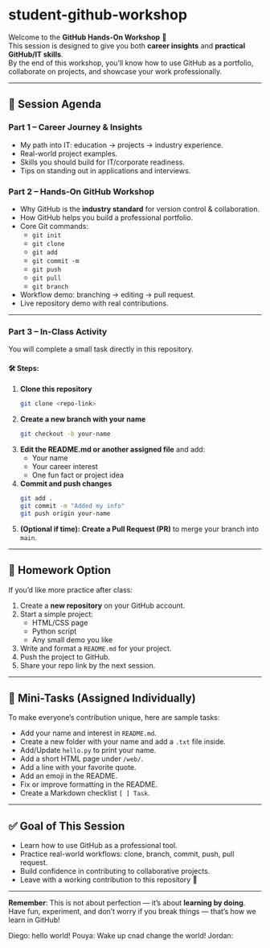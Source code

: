 # student-github-workshop

Welcome to the **GitHub Hands-On Workshop** 🎉  
This session is designed to give you both **career insights** and **practical GitHub/IT skills**.  
By the end of this workshop, you’ll know how to use GitHub as a portfolio, collaborate on projects, and showcase your work professionally.

---

## 📌 Session Agenda
### Part 1 – Career Journey & Insights
- My path into IT: education → projects → industry experience.
- Real-world project examples.
- Skills you should build for IT/corporate readiness.
- Tips on standing out in applications and interviews.

### Part 2 – Hands-On GitHub Workshop
- Why GitHub is the **industry standard** for version control & collaboration.
- How GitHub helps you build a professional portfolio.
- Core Git commands:
  - `git init`
  - `git clone`
  - `git add`
  - `git commit -m`
  - `git push`
  - `git pull`
  - `git branch`
- Workflow demo: branching → editing → pull request.
- Live repository demo with real contributions.

---

### Part 3 – In-Class Activity

You will complete a small task directly in this repository.  

#### 🛠️ Steps:
1. **Clone this repository**  
   ```bash
   git clone <repo-link>
   ```
2. **Create a new branch with your name**  
   ```bash
   git checkout -b your-name
   ```
3. **Edit the README.md or another assigned file** and add:
   - Your name  
   - Your career interest  
   - One fun fact or project idea  
4. **Commit and push changes**  
   ```bash
   git add .
   git commit -m "Added my info"
   git push origin your-name
   ```
5. **(Optional if time): Create a Pull Request (PR)** to merge your branch into `main`.

---

## 🎯 Homework Option

If you’d like more practice after class:
1. Create a **new repository** on your GitHub account.
2. Start a simple project:
   - HTML/CSS page  
   - Python script  
   - Any small demo you like
3. Write and format a `README.md` for your project.
4. Push the project to GitHub.
5. Share your repo link by the next session.

---

## 📝 Mini-Tasks (Assigned Individually)

To make everyone’s contribution unique, here are sample tasks:
- Add your name and interest in `README.md`.
- Create a new folder with your name and add a `.txt` file inside.
- Add/Update `hello.py` to print your name.
- Add a short HTML page under `/web/`.
- Add a line with your favorite quote.
- Add an emoji in the README.
- Fix or improve formatting in the README.
- Create a Markdown checklist `[ ] Task`.

---

## ✅ Goal of This Session
- Learn how to use GitHub as a professional tool.  
- Practice real-world workflows: clone, branch, commit, push, pull request.  
- Build confidence in contributing to collaborative projects.  
- Leave with a working contribution to this repository 🎉  

---

**Remember**: This is not about perfection — it’s about **learning by doing**.  
Have fun, experiment, and don’t worry if you break things — that’s how we learn in GitHub!

Diego: hello world!
Pouya: Wake up cnad change the world!
Jordan: 
